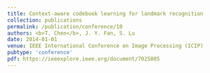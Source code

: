 ```yaml
---
title: Context-aware codebook learning for landmark recognition
collection: publications
permalink: /publication/conference/10
authors: <b>T. Chen</b>, J. Y. Fan, S. Lu
date: 2014-01-01
venue: IEEE International Conference on Image Processing (ICIP)
pubtype: 'conference'
pdf: https://ieeexplore.ieee.org/document/7025805
---
```


<!-- paperurl: 'http://academicpages.github.io/files/paper1.pdf'
citation: 'Your Name, You. (2009). &quot;Paper Title Number 1.&quot; <i>Journal 1</i>. 1(1).' -->
<!-- [Download paper here](http://academicpages.github.io/files/paper1.pdf) -->
